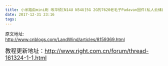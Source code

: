 ```yaml
---
title: 小米路由mini刷 改华硕[N14U N54U]5G 2G的7620老毛子Padavan固件(私人云储存 aria2 QOS)
date: 2017-12-31 23:16
tags:
---
```

原文地址:</br><a href="http://www.cnblogs.com/LandWind/articles/8159369.html" style="font-size: 24px;color: #9900FF;">http://www.cnblogs.com/LandWind/articles/8159369.html</a>
<p><span style="font-size: 18px">&#25945;&#31243;&#26356;&#26032;&#22320;&#22336;&#65306;<a href="http://www.right.com.cn/forum/thread-161324-1-1.html" target="_blank">http://www.right.com.cn/forum/thread-161324-1-1.html</a></span></p>
<p>&nbsp;</p>
